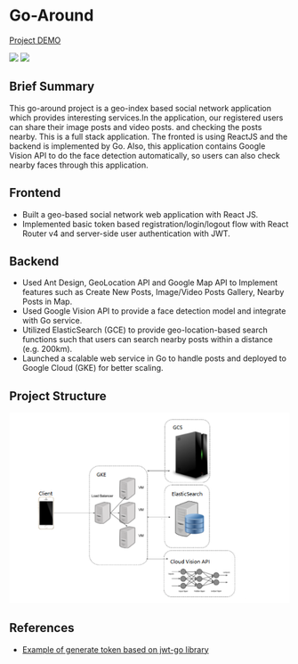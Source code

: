 # Go-Around

[Project DEMO](https://recordit.co/5yJRqMo8pb)

![](go-around.gif)
![](go-around2.gif)

## Brief Summary

This go-around project is a geo-index based social network application which provides interesting services.In the application, our registered users can share their image posts and video posts. and checking the posts nearby. This is a  full stack application. The fronted is  using ReactJS and the backend is implemented by Go. Also, this application contains Google Vision API to do the face detection automatically, so users can also check nearby faces through this application.

## Frontend

* Built a geo-based social network web application with React JS.
* Implemented basic token based registration/login/logout flow with React Router v4 and server-side user authentication with JWT.

## Backend
* Used Ant Design, GeoLocation API and Google Map API to Implement features such as Create New Posts, Image/Video Posts Gallery, Nearby Posts in Map.
* Used Google Vision API to provide a face detection model and integrate with Go service.
* Utilized ElasticSearch (GCE) to provide geo-location-based search functions such that users can search nearby posts within a distance (e.g. 200km).
* Launched a scalable web service in Go to handle posts and deployed to Google Cloud (GKE) for better scaling.


## Project Structure

![](structure.png)


## References

* [Example of generate token based on jwt-go library](https://godoc.org/github.com/dgrijalva/jwt-go#example-New--Hmac)
